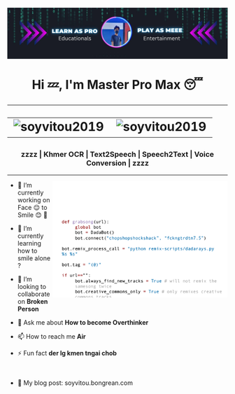 [![MasterHead](391629079_343195738234217_5501188657730938117_n.jpg)](https://github.com/SoyVitou2019)
<h1 align="center">
  Hi 💤, I'm Master Pro Max 😴
  <hr />
  <table align="center">
    <tr border: none;>
      <td><img src="https://komarev.com/ghpvc/?username=soyvitoupro&label=Profile%20views&color=be4d25&style=for-the-badge" alt="soyvitou2019" /></td>
      <td><img src="https://img.shields.io/github/followers/soyvitoupro?label=Followers&style=for-the-badge" alt="soyvitou2019" /></td>
    </tr>
</table>
</h1>




<h3 align="center">zzzz | Khmer OCR | Text2Speech | Speech2Text | Voice Conversion | zzzz </h3>

<hr />

<img align="right" alt="coding" width="400" src="3BBS.gif">



- 🔭 I’m currently working on Face 😌 to Smile 😊 🌱

- 📝 I’m currently learning how to smile alone ?

- 👯 I’m looking to collaborate on **Broken Person**

- 💬 Ask me about **How to become Overthinker**

- 📫 How to reach me **Air**

- ⚡ Fun fact **der lg kmen tngai chob**

<br />


- 💬 My blog post: soyvitou.bongrean.com








